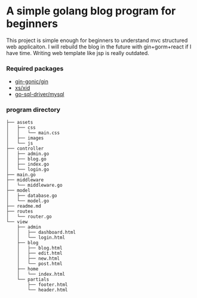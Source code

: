 # A simple golang blog program for beginners
This project is simple enough for beginners to understand mvc structured web applicaiton.
I will rebuild the blog in the future with gin+gorm+react if I have time. Writing web template like jsp is really outdated.
### Required packages
- [gin-gonic/gin](https://github.com/gin-gonic/gin)
- [xs/xid](https://github.com/rs/xid)
- [go-sql-driver/mysql](https://github.com/go-sql-driver/mysql)
### program directory
```
├── assets
│   ├── css
│   │   └── main.css
│   ├── images
│   └── js
├── controller
│   ├── admin.go
│   ├── blog.go
│   ├── index.go
│   └── login.go
├── main.go
├── middleware
│   └── middleware.go
├── model
│   ├── database.go
│   └── model.go
├── readme.md
├── routes
│   └── router.go
└── view
    ├── admin
    │   ├── dashboard.html
    │   └── login.html
    ├── blog
    │   ├── blog.html
    │   ├── edit.html
    │   ├── new.html
    │   └── post.html
    ├── home
    │   └── index.html
    └── partials
        ├── footer.html
        └── header.html
```
